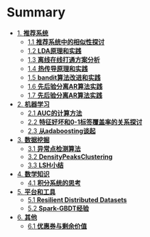 # Summary

* [1. **推荐系统**]()
  * [1.1 **推荐系统中的相似性探讨**](rec-sys/推荐系统中的相似性探讨.md)
  * [1.2 **LDA原理和实践**](NLP/LDA原理和实践.md)
  * [1.3 **离线在线打通方案分析**](rec-sys/离线在线打通方案分析.md)
  * [1.4 **热传导原理和实践**](rec-sys/热传导原理和实践.md)
  * [1.5 **bandit算法改进和实践**](rec-sys/bandit算法改进和实践.md)
  * [1.6 **先后验分离AR算法实践**](rec-sys/先后验分离AR算法实践.md)
  * [1.7 **先后验分离AR算法实践**](rec-sys/先后验分离AR算法实践.md)
* [2. **机器学习**]()
  * [2.1 **AUC的计算方法**](ml/AUC的计算方法.md)
  * [2.2 **特征好坏和0-1标签覆盖率的关系探讨**](ml/特征好坏和0-1标签覆盖率的关系探讨.md)
  * [2.3 **从adaboosting谈起**](ml/从adaboosting谈起.md)
* [3. **数据挖掘**]()
  * [3.1 **异常点检测算法**](dm/异常点检测算法.md)
  * [3.2 **DensityPeaksClustering**](dm/DensityPeaksClustering.md)
  * [3.3 **LSH小结**](dm/LSH小结.md)
* [4. **数学知识**]()
  * [4.1 **积分系统的思考**](math/积分系统的思考.md)
* [5. **平台和工具**]()
  * [5.1 **Resilient Distributed Datasets**](spark/RDD设计思路.md)
  * [5.2 **Spark-GBDT经验**](spark/GBDT.md)
* [6. **其他**]()
  * [6.1 **优惠券与剩余价值**](econ/优惠券与剩余价值.md)
